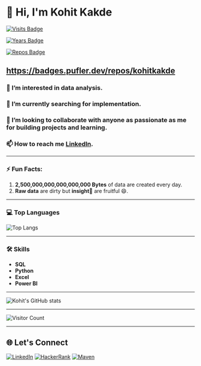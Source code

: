 # 👋 Hi, I'm Kohit Kakde

[![Visits Badge](https://badges.pufler.dev/visits/kohitkakde/kohitkakde)](https://badges.pufler.dev)


[![Years Badge](https://badges.pufler.dev/years/kohitkakde)](https://badges.pufler.dev)


[![Repos Badge](https://badges.pufler.dev/repos/kohitkakde)](https://badges.pufler.dev)

https://badges.pufler.dev/repos/kohitkakde
---


### 👀 I’m interested in data analysis.
### 🌱 I’m currently searching for implementation.
### 💞️ I’m looking to collaborate with anyone as passionate as me for building projects and learning.
### 📫 How to reach me [LinkedIn](https://www.linkedin.com/in/kohit-kakde-1949b1226).

---

### ⚡ Fun Facts:
1. **2,500,000,000,000,000,000 Bytes** of data are created every day.
2. **Raw data** are dirty but **insight👀** are fruitful 😄.

---
### 💻 Top Languages
![Top Langs](https://github-readme-stats.vercel.app/api/top-langs/?username=kohitkakde&layout=compact&theme=tokyonight)

---
### 🛠️ Skills
- **SQL**
- **Python**
- **Excel**
- **Power BI**
---




![Kohit's GitHub stats](https://github-readme-stats.vercel.app/api?username=kohitkakde&show_icons=true&theme=tokyonight)




---

![Visitor Count](https://profile-counter.glitch.me/kohitkakde/count.svg)

---

## 🌐 Let's Connect
[![LinkedIn](https://img.shields.io/badge/LinkedIn-Profile-blue)](https://www.linkedin.com/in/kohit-kakde)
[![HackerRank](https://img.shields.io/badge/HackerRank-Profile-green)](https://www.hackerrank.com/dashboard)
[![Maven](https://img.shields.io/badge/Maven-Profile-purple)](https://app.mavenanalytics.io/portfolio)






































<!---
kohitkakde/kohitkakde is a ✨ special ✨ repository because its `README.md` (this file) appears on your GitHub profile.
You can click the Preview link to take a look at your changes.
--->
